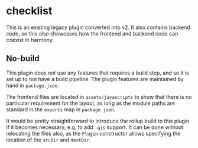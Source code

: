 # checklist

This is an existing legacy plugin converted into v2. It also contains backend
code, so this also showcases how the frontend and backend code can coexist in
harmony.

## No-build

This plugin does not use any features that requires a build step, and so it is
set up to not have a build pipeline. The plugin features are maintained by hand
in `package.json`.

The frontend files are located in `assets/javascripts` to show that there is no
particular requirement for the layout, as long as the module paths are standard
in the `exports` map in `package.json`.

It would be pretty straightforward to introduce the rollup build to this plugin
if it becomes necessary, e.g. to add `.gjs` support. It can be done without
relocating the files also, as the `Plugin` constructor allows specifying the
location of the `srcDir` and `destDir`.
